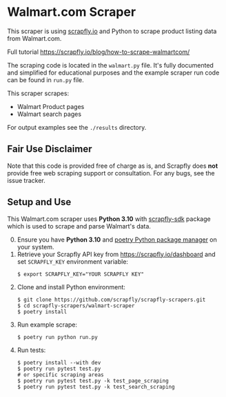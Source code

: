 # Walmart.com Scraper

This scraper is using [scrapfly.io](https://scrapfly.io/) and Python to scrape product listing data from Walmart.com. 

Full tutorial <https://scrapfly.io/blog/how-to-scrape-walmartcom/>

The scraping code is located in the `walmart.py` file. It's fully documented and simplified for educational purposes and the example scraper run code can be found in `run.py` file.

This scraper scrapes:
- Walmart Product pages
- Walmart search pages

For output examples see the `./results` directory.

## Fair Use Disclaimer

Note that this code is provided free of charge as is, and Scrapfly does __not__ provide free web scraping support or consultation. For any bugs, see the issue tracker.

## Setup and Use

This Walmart.com scraper uses __Python 3.10__ with [scrapfly-sdk](https://pypi.org/project/scrapfly-sdk/) package which is used to scrape and parse Walmart's data.

0. Ensure you have __Python 3.10__ and [poetry Python package manager](https://python-poetry.org/docs/#installation) on your system.
1. Retrieve your Scrapfly API key from <https://scrapfly.io/dashboard> and set `SCRAPFLY_KEY` environment variable:
    ```shell
    $ export SCRAPFLY_KEY="YOUR SCRAPFLY KEY"
    ```
2. Clone and install Python environment:
    ```shell
    $ git clone https://github.com/scrapfly/scrapfly-scrapers.git
    $ cd scrapfly-scrapers/walmart-scraper
    $ poetry install
    ```
3. Run example scrape:
    ```shell
    $ poetry run python run.py
    ```
4. Run tests:
    ```shell
    $ poetry install --with dev
    $ poetry run pytest test.py
    # or specific scraping areas
    $ poetry run pytest test.py -k test_page_scraping
    $ poetry run pytest test.py -k test_search_scraping
    ```